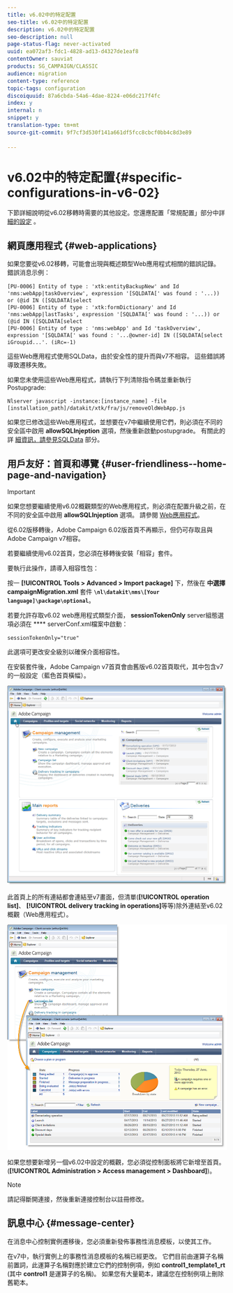 ```yaml
---
title: v6.02中的特定配置
seo-title: v6.02中的特定配置
description: v6.02中的特定配置
seo-description: null
page-status-flag: never-activated
uuid: ea072af3-fdc1-4828-ad13-d4327de1eaf8
contentOwner: sauviat
products: SG_CAMPAIGN/CLASSIC
audience: migration
content-type: reference
topic-tags: configuration
discoiquuid: 87a6cbda-54a6-4dae-8224-e06dc217f4fc
index: y
internal: n
snippet: y
translation-type: tm+mt
source-git-commit: 9f7cf3d530f141a661df5fcc8cbcf0bb4c8d3e89

---
```



# v6.02中的特定配置{#specific-configurations-in-v6-02}

下節詳細說明從v6.02移轉時需要的其他設定。您還應配置「常規配置」部分中詳 [細的設定](../../migration/using/general-configurations.md) 。

## 網頁應用程式 {#web-applications}

如果您要從v6.02移轉，可能會出現與概述類型Web應用程式相關的錯誤記錄。 錯誤消息示例：

```
[PU-0006] Entity of type : 'xtk:entityBackupNew' and Id 'nms:webApp|taskOverview', expression '[SQLDATA[' was found : '...)) or (@id IN ([SQLDATA[select 
[PU-0006] Entity of type : 'xtk:formDictionary' and Id 'nms:webApp|lastTasks', expression '[SQLDATA[' was found : '...)) or (@id IN ([SQLDATA[select 
[PU-0006] Entity of type : 'nms:webApp' and Id 'taskOverview', expression '[SQLDATA[' was found : '...@owner-id] IN ([SQLDATA[select iGroupid...'. (iRc=-1)
```

這些Web應用程式使用SQLData，由於安全性的提升而與v7不相容。 這些錯誤將導致遷移失敗。

如果您未使用這些Web應用程式，請執行下列清除指令碼並重新執行Postupgrade:

```
Nlserver javascript -instance:[instance_name] -file [installation_path]/datakit/xtk/fra/js/removeOldWebApp.js
```

如果您已修改這些Web應用程式，並想要在v7中繼續使用它們，則必須在不同的安全區中啟用 **allowSQLInjeption** 選項，然後重新啟動postupgrade。 有關此的詳 [細資訊，請參見SQLData](../../migration/using/general-configurations.md#sqldata) 部分。

## 用戶友好：首頁和導覽 {#user-friendliness--home-page-and-navigation}

>[!IMPORTANT]
>
>如果您想要繼續使用v6.02概觀類型的Web應用程式，則必須在配置升級之前，在不同的安全區中啟用 **allowSQLInjeption** 選項。 請參閱 [Web應用程式](#web-applications)。

從6.02版移轉後，Adobe Campaign 6.02版首頁不再顯示，但仍可存取且與Adobe Campaign v7相容。

若要繼續使用v6.02首頁，您必須在移轉後安裝「相容」套件。

要執行此操作，請導入相容性包：

按一 **[!UICONTROL Tools > Advanced > Import package]** 下，然後在 **中選擇campaignMigration.xml** 套件 **`\nl\datakit\nms\[Your language]\package\optional`**。

若要允許存取v6.02 web應用程式類型介面， **sessionTokenOnly** server組態選項必須在 **** serverConf.xml檔案中啟動：

```
sessionTokenOnly="true"
```

此選項可更改安全級別以確保介面相容性。

在安裝套件後，Adobe Campaign v7首頁會由舊版v6.02首頁取代，其中包含v7的一般設定（藍色首頁橫幅）。

![](assets/dashboards.png)

此首頁上的所有連結都會連結至v7畫面，但清單(**[!UICONTROL operation list]**、 **[!UICONTROL delivery tracking in operations]**&#x200B;等等)除外連結至v6.02概觀（Web應用程式）。

![](assets/dashboards2.png)

如果您想要新增另一個v6.02中設定的概觀，您必須從控制面板將它新增至首頁。(**[!UICONTROL Administration > Access management > Dashboard]**)。

>[!NOTE]
>
>請記得斷開連接，然後重新連接控制台以註冊修改。

## 訊息中心 {#message-center}

在消息中心控制實例遷移後，您必須重新發佈事務性消息模板，以使其工作。

在v7中，執行實例上的事務性消息模板的名稱已經更改。 它們目前由運算子名稱前置詞，此運算子名稱對應於建立它們的控制例項，例如 **control1_template1_rt** (其中 **control1** 是運算子的名稱)。 如果您有大量範本，建議您在控制例項上刪除舊範本。
